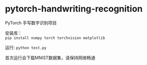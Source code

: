 # pytorch-handwriting-recognition
PyTorch 手写数字识别项目

安装库：  
```pip install numpy torch torchvision matplotlib```

运行: 
```python test.py```

首次运行会下载MNIST数据集，请保持网络畅通
